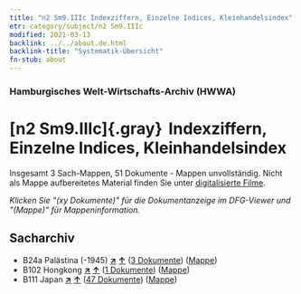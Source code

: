 ```yaml
---
title: "n2 Sm9.IIIc Indexziffern, Einzelne Indices, Kleinhandelsindex"
etr: category/subject/n2 Sm9.IIIc
modified: 2021-03-13
backlink: ../../about.de.html
backlink-title: "Systematik-Übersicht"
fn-stub: about
---
```


### Hamburgisches Welt-Wirtschafts-Archiv (HWWA)
# [n2 Sm9.IIIc]{.gray}&#8201; Indexziffern, Einzelne Indices, Kleinhandelsindex&#160; 




Insgesamt 3 Sach-Mappen, 51 Dokumente - Mappen unvollständig.
Nicht als Mappe aufbereitetes Material finden Sie unter [digitalisierte Filme](/film/h1_sh).

_Klicken Sie "(xy Dokumente)" für die Dokumentanzeige im DFG-Viewer und "(Mappe)" für Mappeninformation._

## Sacharchiv



- B24a Palästina (-1945) [**&nearr;**](../../../geo/i/141115/about.de.html "Palästina (-1945) (alle Mappen)") [**&uarr;**](../../../geo/about.de.html#B24a "Ländersystematik") (<a href="https://pm20.zbw.eu/dfgview/sh/141115,144986" title="über: Palästina (-1945) : Indexziffern, Einzelne Indices, Kleinhandelsindex" target="_blank">3 Dokumente</a>) ([Mappe](http://purl.org/pressemappe20/folder/sh/141115,144986))
- B102 Hongkong [**&nearr;**](../../../geo/i/141268/about.de.html "Hongkong (alle Mappen)") [**&uarr;**](../../../geo/about.de.html#B102 "Ländersystematik") (<a href="https://pm20.zbw.eu/dfgview/sh/141268,144986" title="über: Hongkong : Indexziffern, Einzelne Indices, Kleinhandelsindex" target="_blank">1 Dokumente</a>) ([Mappe](http://purl.org/pressemappe20/folder/sh/141268,144986))
- B111 Japan [**&nearr;**](../../../geo/i/141272/about.de.html "Japan (alle Mappen)") [**&uarr;**](../../../geo/about.de.html#B111 "Ländersystematik") (<a href="https://pm20.zbw.eu/dfgview/sh/141272,144986" title="über: Japan : Indexziffern, Einzelne Indices, Kleinhandelsindex" target="_blank">47 Dokumente</a>) ([Mappe](http://purl.org/pressemappe20/folder/sh/141272,144986))


